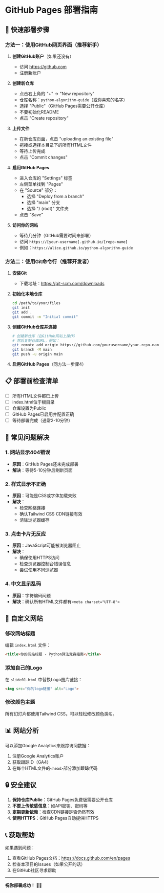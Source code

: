 # GitHub Pages 部署指南

## 🚀 快速部署步骤

### 方法一：使用GitHub网页界面（推荐新手）

1. **创建GitHub账户**（如果还没有）
   - 访问 https://github.com
   - 注册新账户

2. **创建新仓库**
   - 点击右上角的 "+" → "New repository"
   - 仓库名称：`python-algorithm-guide`（或你喜欢的名字）
   - 选择 "Public"（GitHub Pages需要公开仓库）
   - 不要初始化README
   - 点击 "Create repository"

3. **上传文件**
   - 在新仓库页面，点击 "uploading an existing file"
   - 拖拽或选择本目录下的所有HTML文件
   - 等待上传完成
   - 点击 "Commit changes"

4. **启用GitHub Pages**
   - 进入仓库的 "Settings" 标签
   - 左侧菜单找到 "Pages"
   - 在 "Source" 部分：
     - 选择 "Deploy from a branch"
     - 选择 "main" 分支
     - 选择 "/ (root)" 文件夹
   - 点击 "Save"

5. **访问你的网站**
   - 等待几分钟（GitHub需要时间来部署）
   - 访问 `https://[your-username].github.io/[repo-name]`
   - 例如：`https://alice.github.io/python-algorithm-guide`

### 方法二：使用Git命令行（推荐开发者）

1. **安装Git**
   - 下载地址：https://git-scm.com/downloads

2. **初始化本地仓库**
   ```bash
   cd /path/to/your/files
   git init
   git add .
   git commit -m "Initial commit"
   ```

3. **创建GitHub仓库并连接**
   ```bash
   # 创建新仓库（在GitHub网站上操作）
   # 然后复制仓库URL，例如：
   git remote add origin https://github.com/yourusername/your-repo-name.git
   git branch -M main
   git push -u origin main
   ```

4. **启用GitHub Pages**（同方法一步骤4）

## 📋 部署前检查清单

- [ ] 所有HTML文件都已上传
- [ ] index.html位于根目录
- [ ] 仓库设置为Public
- [ ] GitHub Pages已启用并配置正确
- [ ] 等待部署完成（通常2-10分钟）

## 🔧 常见问题解决

### 1. 网站显示404错误
- **原因**：GitHub Pages还未完成部署
- **解决**：等待5-10分钟后刷新页面

### 2. 样式显示不正确
- **原因**：可能是CSS或字体加载失败
- **解决**：
  - 检查网络连接
  - 确认Tailwind CSS CDN链接有效
  - 清除浏览器缓存

### 3. 点击卡片无反应
- **原因**：JavaScript可能被浏览器阻止
- **解决**：
  - 确保使用HTTPS访问
  - 检查浏览器控制台错误信息
  - 尝试使用不同浏览器

### 4. 中文显示乱码
- **原因**：字符编码问题
- **解决**：确认所有HTML文件都有`<meta charset="UTF-8">`

## 🎨 自定义网站

### 修改网站标题
编辑 `index.html` 文件：
```html
<title>你的网站标题 - Python算法竞赛指南</title>
```

### 添加自己的Logo
在 `slide01.html` 中替换Logo图片链接：
```html
<img src="你的logo链接" alt="Logo">
```

### 修改颜色主题
所有幻灯片都使用Tailwind CSS，可以轻松修改颜色类名。

## 📊 网站分析

可以添加Google Analytics来跟踪访问数据：

1. 注册Google Analytics账户
2. 获取跟踪ID（GA4）
3. 在每个HTML文件的`<head>`部分添加跟踪代码

## 🔒 安全建议

1. **保持仓库Public**：GitHub Pages免费版需要公开仓库
2. **不要上传敏感信息**：如API密钥、密码等
3. **定期更新依赖**：检查CDN链接是否仍然有效
4. **使用HTTPS**：GitHub Pages自动提供HTTPS

## 📞 获取帮助

如果遇到问题：

1. 查看GitHub Pages文档：https://docs.github.com/en/pages
2. 检查本项目的Issues（如果公开的话）
3. 在GitHub社区寻求帮助

---

**祝你部署成功！** 🚀✨